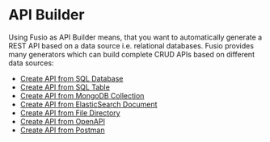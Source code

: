 
# API Builder

Using Fusio as API Builder means, that you want to automatically generate a
REST API based on a data source i.e. relational databases. Fusio provides
many generators which can build complete CRUD APIs based on different data
sources:

* [Create API from SQL Database](./create_api_sql_database)
* [Create API from SQL Table](./create_api_sql_table)
* [Create API from MongoDB Collection](./create_api_mongodb_collection)
* [Create API from ElasticSearch Document](./create_api_elasticsearch_document)
* [Create API from File Directory](./create_api_file_directory)
* [Create API from OpenAPI](./create_api_import_openapi)
* [Create API from Postman](./create_api_import_postman)
